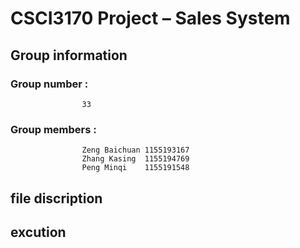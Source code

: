 # CSCI3170 Project – Sales System

## Group information
### Group number  : 
                    33
### Group members : 
                    Zeng Baichuan 1155193167
                    Zhang Kasing  1155194769
                    Peng Minqi    1155191548

## file discription


## excution

